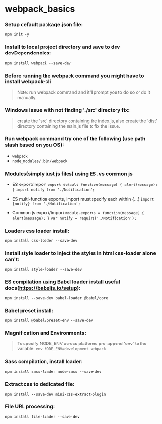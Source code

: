 # webpack_basics

### Setup default package.json file:
`npm init -y`

### Install to local project directory and save to dev devDependencies:
`npm install webpack --save-dev`

### Before running the webpack command you might have to install webpack-cli
> Note: run webpack command and it'll prompt you to do so or do it manually.

### Windows issue with not finding './src' directory fix:
> create the 'src' directory containing the index.js, also create the 'dist'
> directory containing the main.js file to fix the issue.

### Run webpack command try one of the following (use path slash based on you OS):
- `webpack`
- `node_modules/.bin/webpack`

### Modules(simply just js files) using ES .vs common js
- ES export/import
`export default function(message) {
  alert(message);
}`
`import notify from './Notification';`
- ES multi-function exports, import must specify each within {...}
`import {notify} from './Notification';`

- Common js export/import
`module.exports = function(message) {
  alert(message);
}`
`var notify = require('./Notification');`

### Loaders css loader install:
`npm install css-loader --save-dev`

### Install style loader to inject the styles in html css-loader alone **can't**:
`npm install style-loader --save-dev`

### ES compilation using **Babel** loader install useful docs(https://babeljs.io/setup):
`npm install --save-dev babel-loader @babel/core`

### Babel preset install:
`npm install @babel/preset-env --save-dev`

### Magnification and Environments:
> To specify NODE_ENV across platforms pre-append 'env' to the variable:
> `env NODE_ENV=development webpack`

### Sass compilation, install loader:
`npm install sass-loader node-sass --save-dev`

### Extract css to dedicated file:
`npm install --save-dev mini-css-extract-plugin`

### File URL processing:
`npm install file-loader --save-dev`
